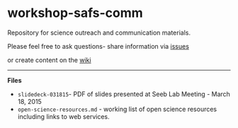 # workshop-safs-comm

Repository for science outreach and communication materials.

Please feel free to ask questions- share information via [issues](https://github.com/sr320/workshop-safs-comm/issues)

or create content on the [wiki](https://github.com/sr320/workshop-safs-comm/wiki)

---

**Files**
- `slidedeck-031815`- PDF of slides presented at Seeb Lab Meeting - March 18, 2015 
-  `open-science-resources.md` - working list of open science resources including links to web services.

